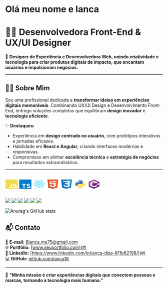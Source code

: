 # Olá meu nome e Ianca
# 👩‍💻 Desenvolvedora Front-End & UX/UI Designer 

🌟 **Designer de Experiência e Desenvolvedora Web, unindo criatividade e tecnologia para criar produtos digitais de impacto, que encantam usuários e impulsionam negócios.**

---

## 🧑‍🎨 Sobre Mim  

Sou uma profissional dedicada a **transformar ideias em experiências digitais memoráveis**. Combinando UX/UI Design e Desenvolvimento Front-End, entrego soluções completas que equilibram **design inovador** e **tecnologia eficiente**.  

✨ **Destaques:**  
- Experiência em **design centrado no usuário**, com protótipos interativos e jornadas eficazes.  
- Habilidade em **React e Angular**, criando interfaces modernas e responsivas.  
- Compromisso em alinhar **excelência técnica** e **estratégia de negócios** para resultados extraordinários.  

---

<div style="display: inline_block"><br>
  <img align="center" alt="Rafa-Js" height="30" width="40" src="https://raw.githubusercontent.com/devicons/devicon/master/icons/javascript/javascript-plain.svg">
  <img align="center" alt="Rafa-Ts" height="30" width="40" src="https://raw.githubusercontent.com/devicons/devicon/master/icons/typescript/typescript-plain.svg">
  <img align="center" alt="Rafa-React" height="30" width="40" src="https://raw.githubusercontent.com/devicons/devicon/master/icons/react/react-original.svg">
  <img align="center" alt="Rafa-HTML" height="30" width="40" src="https://raw.githubusercontent.com/devicons/devicon/master/icons/html5/html5-original.svg">
  <img align="center" alt="Rafa-CSS" height="30" width="40" src="https://raw.githubusercontent.com/devicons/devicon/master/icons/css3/css3-original.svg">
  <img align="center" alt="Rafa-Python" height="30" width="40" src="https://raw.githubusercontent.com/devicons/devicon/master/icons/python/python-original.svg">
  <img align="center" alt="Rafa-Csharp" height="30" width="40" src="https://raw.githubusercontent.com/devicons/devicon/master/icons/csharp/csharp-original.svg">
</div>
  
  ##
 
<div> 
  <a href="https://www.youtube.com/channel/UC_-uuuZbY0AAt9CViNzvc-Q" target="_blank"><img src="https://img.shields.io/badge/YouTube-FF0000?style=for-the-badge&logo=youtube&logoColor=white" target="_blank"></a>
  <a href="https://instagram.com/rafaballerini" target="_blank"><img src="https://img.shields.io/badge/-Instagram-%23E4405F?style=for-the-badge&logo=instagram&logoColor=white" target="_blank"></a>
 	<a href="https://www.twitch.tv/rafaballerinii" target="_blank"><img src="https://img.shields.io/badge/Twitch-9146FF?style=for-the-badge&logo=twitch&logoColor=white" target="_blank"></a>
 <a href="https://discord.gg/wagxzStdcR" target="_blank"><img src="https://img.shields.io/badge/Discord-7289DA?style=for-the-badge&logo=discord&logoColor=white" target="_blank"></a> 
  <a href = "mailto:contatorafaballerini@gmail.com"><img src="https://img.shields.io/badge/-Gmail-%23333?style=for-the-badge&logo=gmail&logoColor=white" target="_blank"></a>
  <a href="https://www.linkedin.com/in/rafaella-ballerini-45875016a" target="_blank"><img src="https://img.shields.io/badge/-LinkedIn-%230077B5?style=for-the-badge&logo=linkedin&logoColor=ambient_gradient" target="_blank"></a> 

![Anurag's GitHub stats](https://github-readme-stats.vercel.app/api?username=anuraghazra&show_icons=true&theme=radical)

</div>


## 📬 Contato  

📧 **E-mail:** [Bianca.me75@gmail.com](mailto:Bianca.me75@gmail.com)  
🌐 **Portfólio:** [www.seuportfolio.com](#)  
💼 **LinkedIn:** [https://www.linkedin.com/in/ianca-dias-811b62198/](#)  
💻 **GitHub:** [github.com/ianca18](#)  

---

🌟 **"Minha missão é criar experiências digitais que conectem pessoas e marcas, tornando a tecnologia mais humana."**
